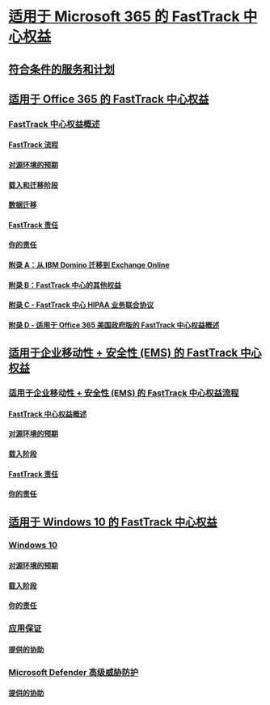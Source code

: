 # [适用于 Microsoft 365 的 FastTrack 中心权益](M365-fasttrack-benefit-overview.md)
## [符合条件的服务和计划](M365-eligible-services-and-plans.md)
## [适用于 Office 365 的 FastTrack 中心权益](O365-fasttrack-benefit-for-office-365.md)
### [FastTrack 中心权益概述](O365-fasttrack-benefit-overview.md)
#### [FastTrack 流程](O365-fasttrack-process.md)
#### [对源环境的预期](O365-source-environment-expectations.md)
#### [载入和迁移阶段](O365-onboarding-and-migration.md)
#### [数据迁移](O365-data-migration.md)
#### [FastTrack 责任](O365-fasttrack-responsibilities.md)
#### [你的责任](O365-your-responsibilities.md)
#### [附录 A：从 IBM Domino 迁移到 Exchange Online](O365-from-ibm-domino-to-exchange-online.md)
#### [附录 B：FastTrack 中心的其他权益](O365-fasttrack-additional-benefits.md)
#### [附录 C - FastTrack 中心 HIPAA 业务联合协议](O365-hipaa-business-associate-agreement.md)
#### [附录 D - 适用于 Office 365 美国政府版的 FastTrack 中心权益概述](US-Gov-appendix-overview.md)
## [适用于企业移动性 + 安全性 (EMS) 的 FastTrack 中心权益](EMS-fasttrack-benefit-for-EMS.md)
### [适用于企业移动性 + 安全性 (EMS) 的 FastTrack 中心权益流程](EMS-fasttrack-process.md)
#### [FastTrack 中心权益概述](EMS-fasttrack-benefit-overview.md)
#### [对源环境的预期](EMS-source-environment-expectations.md)
#### [载入阶段](EMS-onboarding-phases.md)
#### [FastTrack 责任](EMS-fasttrack-responsibilities.md)
#### [你的责任](EMS-your-responsibilities.md)
## [适用于 Windows 10 的 FastTrack 中心权益](Win-10-fasttrack-benefit-for-windows-10.md)
### [Windows 10](Win-10-windows-10.md)
#### [对源环境的预期](Win-10-source-environment-expectations.md)
#### [载入阶段](Win-10-onboarding-phases.md)
#### [你的责任](Win-10-your-responsibilities.md)
### [应用保证](Win-10-desktop-app-assure.md)
#### [提供的协助](Win-10-daa-assistance-offered.md)
### [Microsoft Defender 高级威胁防护](Win-10-microsoft-defender-atp.md)
#### [提供的协助](Win-10-microsoft-defender-atp-assistance-offered.md)